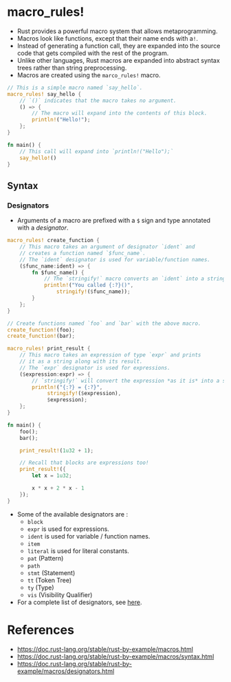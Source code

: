 # macro_rules!
* Rust provides a powerful macro system that allows metaprogramming.
* Macros look like functions, except that their name ends with a`!`.
* Instead of generating a function call, they are expanded into the source code that gets compiled with the rest of the program.
* Unlike other languages, Rust macros are expanded into abstract syntax trees rather than string preprocessing.
* Macros are created using the `marco_rules!` macro.
```rust
// This is a simple macro named `say_hello`.
macro_rules! say_hello {
	// `()` indicates that the macro takes no argument.
	() => {
		// The macro will expand into the contents of this block.
		println!("Hello!");
	};
}

fn main() {
	// This call will expand into `println!("Hello");`
	say_hello!()
}
```
## Syntax
### Designators
* Arguments of a macro are prefixed with a `$` sign and type annotated with a _designator_.
```rust
macro_rules! create_function {
	// This macro takes an argument of designator `ident` and
	// creates a function named `$func_name`.
	// The `ident` designator is used for variable/function names.
	($func_name:ident) => {
		fn $func_name() {
			// The `stringify!` macro converts an `ident` into a string.
			println!("You called {:?}()",
				stringify!($func_name));
		}
	};
}

// Create functions named `foo` and `bar` with the above macro.
create_function!(foo);
create_function!(bar);

macro_rules! print_result {
	// This macro takes an expression of type `expr` and prints
	// it as a string along with its result.
	// The `expr` designator is used for expressions.
	($expression:expr) => {
		// `stringify!` will convert the expression *as it is* into a string.
		println!("{:?} = {:?}",
			 stringify!($expression),
			 $expression);
	};
}

fn main() {
	foo();
	bar();

	print_result!(1u32 + 1);

	// Recall that blocks are expressions too!
	print_result!({
		let x = 1u32;

		x * x + 2 * x - 1
	});
}
```
* Some of the available designators are :
	* `block`
	* `expr` is used for expressions.
	* `ident` is used for variable / function names.
	* `item`
	* `literal` is used for literal constants.
	* `pat` (Pattern)
	* `path`
	* `stmt` (Statement)
	* `tt` (Token Tree)
	* `ty` (Type)
	* `vis` (Visibility Qualifier)
* For a complete list of designators, see [here](https://doc.rust-lang.org/reference/macros-by-example.html).
# References
* https://doc.rust-lang.org/stable/rust-by-example/macros.html
* https://doc.rust-lang.org/stable/rust-by-example/macros/syntax.html
* https://doc.rust-lang.org/stable/rust-by-example/macros/designators.html
